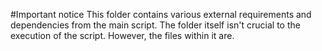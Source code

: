 #Important notice
This folder contains various external requirements and dependencies from the main script. The folder itself isn't crucial to the execution of the script. However, the files within it are.

